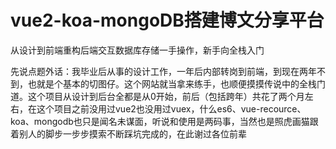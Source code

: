 # vue2-koa-mongoDB搭建博文分享平台
从设计到前端重构后端交互数据库存储一手操作，新手向全栈入门

先说点题外话：我毕业后从事的设计工作，一年后内部转岗到前端，到现在两年不到，也就是个基本的切图仔。这个网站就当拿来练手，也顺便摸摸传说中的全栈门道。这个项目从设计到后台全都是从0开始，前后（包括跨年）共花了两个月左右，在这个项目之前没用过vue2也没用过vuex，什么es6、vue-recource、koa、mongodb也只是闻名未谋面，听说和使用是两码事，当然也是照虎画猫跟着别人的脚步一步步摸索不断踩坑完成的，在此谢过各位前辈
